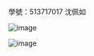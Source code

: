 學號：513717017 沈佩如

![image](https://github.com/user-attachments/assets/73bf4187-3d58-4783-ae6b-36ce7fcf12d2)

![image](https://github.com/user-attachments/assets/9c3991dc-4ddb-4ff2-9da0-ef717d96df28)
